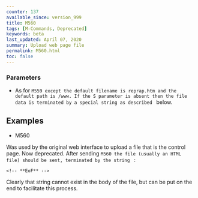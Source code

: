 ```yaml
---
counter: 137
available_since: version_999
title: M560
tags: [M-Commands, Deprecated] 
keywords: beta 
last_updated: April 07, 2020 
summary: Upload web page file 
permalink: M560.html
toc: false 
---
```



### Parameters

* As for ` M559 except the default filename is reprap.htm and the default path is /www. If the S parameter is absent then the file data is terminated by a special string as described  ` below.

## Examples

* M560

Was used by the original web interface to upload a file that is the control page. Now deprecated. After sending ` M560 the file (usually an HTML file) should be sent, terminated by the string  ` :

```
<!-- **EoF** -->
```

Clearly that string cannot exist in the body of the file, but can be put on the end to facilitate this process.

